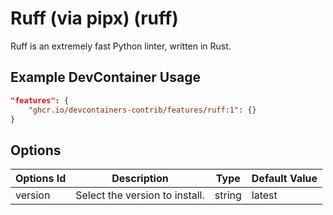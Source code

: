 
# Ruff (via pipx) (ruff)

Ruff is an extremely fast Python linter, written in Rust.

## Example DevContainer Usage

```json
"features": {
    "ghcr.io/devcontainers-contrib/features/ruff:1": {}
}
```

## Options

| Options Id | Description | Type | Default Value |
|-----|-----|-----|-----|
| version | Select the version to install. | string | latest |


